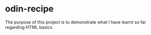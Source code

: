 # odin-recipe
The purpose of this project is to demonstrate what I have learnt so far regarding HTML basics
